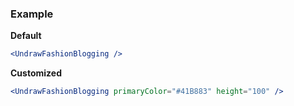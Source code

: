 ### Example

**Default**
```jsx
<UndrawFashionBlogging />
```

**Customized**
```jsx
<UndrawFashionBlogging primaryColor="#41B883" height="100" />
```
